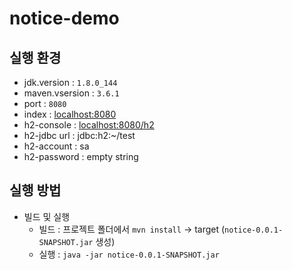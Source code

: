 # notice-demo

실행 환경 
--------
* jdk.version : `1.8.0_144`
* maven.vsersion : `3.6.1`
* port : `8080`
* index : [localhost:8080](http://localhost:8080)
* h2-console : [localhost:8080/h2](http://localhost:8080/h2)
* h2-jdbc url : jdbc:h2:~/test
* h2-account : sa
* h2-password : empty string

실행 방법 
--------
* 빌드 및 실행
    * 빌드 : 프로젝트 폴더에서 `mvn install` -> target (`notice-0.0.1-SNAPSHOT.jar` 생성)
    * 실행 : `java -jar notice-0.0.1-SNAPSHOT.jar`
